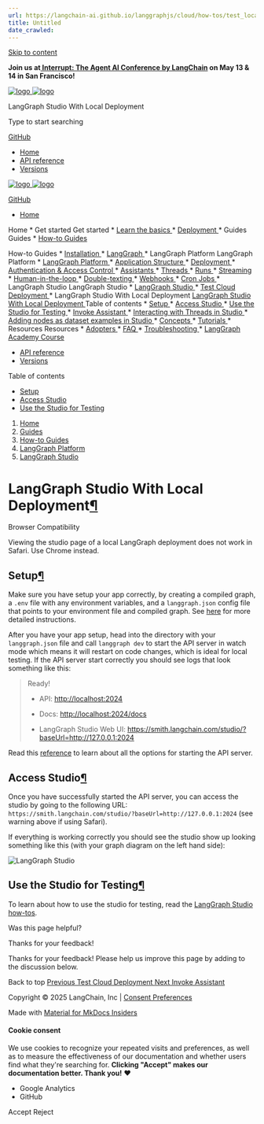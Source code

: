 ```yaml
---
url: https://langchain-ai.github.io/langgraphjs/cloud/how-tos/test_local_deployment
title: Untitled
date_crawled: 
---
```


[ Skip to content ](https://langchain-ai.github.io/langgraphjs/cloud/how-tos/test_local_deployment/#langgraph-studio-with-local-deployment)

**Join us at[ Interrupt: The Agent AI Conference by LangChain](https://interrupt.langchain.com/) on May 13 & 14 in San Francisco!**

[ ![logo](https://langchain-ai.github.io/langgraphjs/static/wordmark_dark.svg) ![logo](https://langchain-ai.github.io/langgraphjs/static/wordmark_light.svg) ](https://langchain-ai.github.io/langgraphjs/)

LangGraph Studio With Local Deployment 

[ ](https://langchain-ai.github.io/langgraphjs/cloud/how-tos/test_local_deployment/?q= "Share")

Type to start searching

[ GitHub  ](https://github.com/langchain-ai/langgraphjs "Go to repository")

  * [ Home ](https://langchain-ai.github.io/langgraphjs/)
  * [ API reference ](https://langchain-ai.github.io/langgraphjs/reference/)
  * [ Versions ](https://langchain-ai.github.io/langgraphjs/versions/)



[ ![logo](https://langchain-ai.github.io/langgraphjs/static/wordmark_dark.svg) ![logo](https://langchain-ai.github.io/langgraphjs/static/wordmark_light.svg) ](https://langchain-ai.github.io/langgraphjs/)

[ GitHub  ](https://github.com/langchain-ai/langgraphjs "Go to repository")

  * [ Home  ](https://langchain-ai.github.io/langgraphjs/)

Home 
    * Get started  Get started 
      * [ Learn the basics  ](https://langchain-ai.github.io/langgraphjs/tutorials/quickstart/)
      * [ Deployment  ](https://langchain-ai.github.io/langgraphjs/tutorials/deployment/)
    * Guides  Guides 
      * [ How-to Guides  ](https://langchain-ai.github.io/langgraphjs/how-tos/)

How-to Guides 
        * [ Installation  ](https://langchain-ai.github.io/langgraphjs/how-tos#installation)
        * [ LangGraph  ](https://langchain-ai.github.io/langgraphjs/how-tos#langgraph)
        * LangGraph Platform  LangGraph Platform 
          * [ LangGraph Platform  ](https://langchain-ai.github.io/langgraphjs/how-tos#langgraph-platform)
          * [ Application Structure  ](https://langchain-ai.github.io/langgraphjs/how-tos#application-structure)
          * [ Deployment  ](https://langchain-ai.github.io/langgraphjs/how-tos#deployment)
          * [ Authentication & Access Control  ](https://langchain-ai.github.io/langgraphjs/how-tos#authentication-access-control)
          * [ Assistants  ](https://langchain-ai.github.io/langgraphjs/how-tos#assistants)
          * [ Threads  ](https://langchain-ai.github.io/langgraphjs/how-tos#threads)
          * [ Runs  ](https://langchain-ai.github.io/langgraphjs/how-tos#runs)
          * [ Streaming  ](https://langchain-ai.github.io/langgraphjs/how-tos#streaming_1)
          * [ Human-in-the-loop  ](https://langchain-ai.github.io/langgraphjs/how-tos#human-in-the-loop_1)
          * [ Double-texting  ](https://langchain-ai.github.io/langgraphjs/how-tos#double-texting)
          * [ Webhooks  ](https://langchain-ai.github.io/langgraphjs/cloud/how-tos/webhooks/)
          * [ Cron Jobs  ](https://langchain-ai.github.io/langgraphjs/cloud/how-tos/cron_jobs/)
          * LangGraph Studio  LangGraph Studio 
            * [ LangGraph Studio  ](https://langchain-ai.github.io/langgraphjs/how-tos#langgraph-studio)
            * [ Test Cloud Deployment  ](https://langchain-ai.github.io/langgraphjs/cloud/how-tos/test_deployment/)
            * LangGraph Studio With Local Deployment  [ LangGraph Studio With Local Deployment  ](https://langchain-ai.github.io/langgraphjs/cloud/how-tos/test_local_deployment/) Table of contents 
              * [ Setup  ](https://langchain-ai.github.io/langgraphjs/cloud/how-tos/test_local_deployment/#setup)
              * [ Access Studio  ](https://langchain-ai.github.io/langgraphjs/cloud/how-tos/test_local_deployment/#access-studio)
              * [ Use the Studio for Testing  ](https://langchain-ai.github.io/langgraphjs/cloud/how-tos/test_local_deployment/#use-the-studio-for-testing)
            * [ Invoke Assistant  ](https://langchain-ai.github.io/langgraphjs/cloud/how-tos/invoke_studio/)
            * [ Interacting with Threads in Studio  ](https://langchain-ai.github.io/langgraphjs/cloud/how-tos/threads_studio/)
            * [ Adding nodes as dataset examples in Studio  ](https://langchain-ai.github.io/langgraphjs/cloud/how-tos/datasets_studio/)
      * [ Concepts  ](https://langchain-ai.github.io/langgraphjs/concepts/)
      * [ Tutorials  ](https://langchain-ai.github.io/langgraphjs/tutorials/)
    * Resources  Resources 
      * [ Adopters  ](https://langchain-ai.github.io/langgraphjs/adopters/)
      * [ FAQ  ](https://langchain-ai.github.io/langgraphjs/concepts/faq/)
      * [ Troubleshooting  ](https://langchain-ai.github.io/langgraphjs/troubleshooting/errors/)
      * [ LangGraph Academy Course  ](https://academy.langchain.com/courses/intro-to-langgraph)
  * [ API reference  ](https://langchain-ai.github.io/langgraphjs/reference/)
  * [ Versions  ](https://langchain-ai.github.io/langgraphjs/versions/)



Table of contents 

  * [ Setup  ](https://langchain-ai.github.io/langgraphjs/cloud/how-tos/test_local_deployment/#setup)
  * [ Access Studio  ](https://langchain-ai.github.io/langgraphjs/cloud/how-tos/test_local_deployment/#access-studio)
  * [ Use the Studio for Testing  ](https://langchain-ai.github.io/langgraphjs/cloud/how-tos/test_local_deployment/#use-the-studio-for-testing)



  1. [ Home  ](https://langchain-ai.github.io/langgraphjs/)
  2. [ Guides  ](https://langchain-ai.github.io/langgraphjs/how-tos/)
  3. [ How-to Guides  ](https://langchain-ai.github.io/langgraphjs/how-tos/)
  4. [ LangGraph Platform  ](https://langchain-ai.github.io/langgraphjs/how-tos#langgraph-platform)
  5. [ LangGraph Studio  ](https://langchain-ai.github.io/langgraphjs/how-tos#langgraph-studio)



# LangGraph Studio With Local Deployment[¶](https://langchain-ai.github.io/langgraphjs/cloud/how-tos/test_local_deployment/#langgraph-studio-with-local-deployment "Permanent link")

Browser Compatibility

Viewing the studio page of a local LangGraph deployment does not work in Safari. Use Chrome instead.

## Setup[¶](https://langchain-ai.github.io/langgraphjs/cloud/how-tos/test_local_deployment/#setup "Permanent link")

Make sure you have setup your app correctly, by creating a compiled graph, a `.env` file with any environment variables, and a `langgraph.json` config file that points to your environment file and compiled graph. See [here](https://langchain-ai.github.io/langgraph/cloud/deployment/setup/) for more detailed instructions.

After you have your app setup, head into the directory with your `langgraph.json` file and call `langgraph dev` to start the API server in watch mode which means it will restart on code changes, which is ideal for local testing. If the API server start correctly you should see logs that look something like this:

> Ready!
> 
>   * API: [http://localhost:2024](http://localhost:2024/)
> 
>   * Docs: <http://localhost:2024/docs>
> 
>   * LangGraph Studio Web UI: <https://smith.langchain.com/studio/?baseUrl=http://127.0.0.1:2024>
> 
> 


Read this [reference](https://langchain-ai.github.io/langgraph/cloud/reference/cli/#up) to learn about all the options for starting the API server.

## Access Studio[¶](https://langchain-ai.github.io/langgraphjs/cloud/how-tos/test_local_deployment/#access-studio "Permanent link")

Once you have successfully started the API server, you can access the studio by going to the following URL: `https://smith.langchain.com/studio/?baseUrl=http://127.0.0.1:2024` (see warning above if using Safari).

If everything is working correctly you should see the studio show up looking something like this (with your graph diagram on the left hand side):

![LangGraph Studio](https://langchain-ai.github.io/langgraphjs/cloud/how-tos/img/studio_screenshot.png)

## Use the Studio for Testing[¶](https://langchain-ai.github.io/langgraphjs/cloud/how-tos/test_local_deployment/#use-the-studio-for-testing "Permanent link")

To learn about how to use the studio for testing, read the [LangGraph Studio how-tos](https://langchain-ai.github.io/langgraph/cloud/how-tos/#langgraph-studio).

Was this page helpful? 

Thanks for your feedback! 

Thanks for your feedback! Please help us improve this page by adding to the discussion below. 

Back to top  [ Previous  Test Cloud Deployment  ](https://langchain-ai.github.io/langgraphjs/cloud/how-tos/test_deployment/) [ Next  Invoke Assistant  ](https://langchain-ai.github.io/langgraphjs/cloud/how-tos/invoke_studio/)

Copyright © 2025 LangChain, Inc | [Consent Preferences](https://langchain-ai.github.io/langgraphjs/cloud/how-tos/test_local_deployment/#__consent)

Made with [ Material for MkDocs Insiders ](https://squidfunk.github.io/mkdocs-material/)

[ ](https://langchain-ai.github.io/langgraph/ "langchain-ai.github.io") [ ](https://github.com/langchain-ai/langgraphjs "github.com") [ ](https://twitter.com/LangChainAI "twitter.com")

#### Cookie consent

We use cookies to recognize your repeated visits and preferences, as well as to measure the effectiveness of our documentation and whether users find what they're searching for. **Clicking "Accept" makes our documentation better. Thank you!** ❤️

  * Google Analytics 
  * GitHub 



Accept Reject
